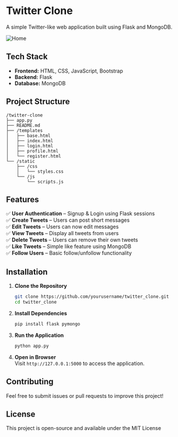 # Twitter Clone  

A simple Twitter-like web application built using Flask and MongoDB.  

![Home](https://github.com/user-attachments/assets/5d430d26-4a2b-49f3-b890-4a08f7c997cf)


## Tech Stack  

- **Frontend:** HTML, CSS, JavaScript, Bootstrap  
- **Backend:** Flask  
- **Database:** MongoDB  

## Project Structure  

```
/twitter-clone
├── app.py                
├── README.md            
├── /templates           
│   ├── base.html        
│   ├── index.html       
│   ├── login.html       
│   ├── profile.html     
│   └── register.html    
└── /static              
    ├── /css
    │   └── styles.css   
    └── /js
        └── scripts.js   
```

## Features  

✅ **User Authentication** – Signup & Login using Flask sessions  
✅ **Create Tweets** – Users can post short messages  
✅ **Edit Tweets** – Users can now edit messages  
✅ **View Tweets** – Display all tweets from users  
✅ **Delete Tweets** – Users can remove their own tweets  
✅ **Like Tweets** – Simple like feature using MongoDB  
✅ **Follow Users** – Basic follow/unfollow functionality  

## Installation  

1. **Clone the Repository**  
   ```sh
   git clone https://github.com/yourusername/twitter_clone.git
   cd twitter_clone
   ```

2. **Install Dependencies**  
   ```sh
   pip install flask pymongo
   ```

3. **Run the Application**  
   ```sh
   python app.py
   ```

4. **Open in Browser**  
   Visit `http://127.0.0.1:5000` to access the application.  

## Contributing  

Feel free to submit issues or pull requests to improve this project!  

## License  

This project is open-source and available under the MIT License


